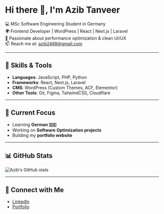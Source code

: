 # Hi there 👋, I'm Azib Tanveer  

💻 MSc Software Engineering Student in Germany  
🌍 Frontend Developer | WordPress | React | Next.js | Laravel  
🎯 Passionate about performance optimization & clean UI/UX  
📫 Reach me at: azib2468@gmail.com  

---

## 🚀 Skills & Tools  
- **Languages**: JavaScript, PHP, Python  
- **Frameworks**: React, Next.js, Laravel  
- **CMS**: WordPress (Custom Themes, ACF, Elementor)  
- **Other Tools**: Git, Figma, TailwindCSS, Cloudflare  

---

## 🌱 Current Focus  
- Learning **German 🇩🇪**  
- Working on **Software Optimization projects**  
- Building my **portfolio website**  

---

## 📊 GitHub Stats
![Azib's GitHub stats](https://github-readme-stats.vercel.app/api?username=azib98&show_icons=true&theme=radical)

---

## 🔗 Connect with Me
- [LinkedIn]([https://linkedin.com/in/yourprofile](https://www.linkedin.com/in/azib-tanveer-7405a61b3/))  
- [Portfolio]([https://yourportfolio.com](https://www.behance.net/azibtanveerr))  
